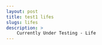 ```yaml
---
layout: post
title: test1 lifes
slugs: lifes
description: >
	Currently Under Testing - Life
---
```

